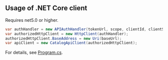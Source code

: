 ## Usage of .NET Core client

Requires net5.0 or higher.

``` csharp
var authHandler = new APIAuthHandler(tokenUrl, scope, clientId, clientSecret);
var authorizedHttpClient = new HttpClient(authHandler);
authorizedHttpClient.BaseAddress = new Uri(baseUrl);
var apiClient = new CatalogApiClient(authorizedHttpClient);
```

For details, see [Program.cs](./Program.cs).